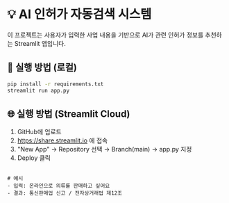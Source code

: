 # 💡 AI 인허가 자동검색 시스템

이 프로젝트는 사용자가 입력한 사업 내용을 기반으로 AI가 관련 인허가 정보를 추천하는 Streamlit 앱입니다.

## 🚀 실행 방법 (로컬)
```bash
pip install -r requirements.txt
streamlit run app.py
```

## 🌐 실행 방법 (Streamlit Cloud)
1. GitHub에 업로드
2. https://share.streamlit.io 에 접속
3. "New App" → Repository 선택 → Branch(main) → app.py 지정
4. Deploy 클릭
```

# 예시
- 입력: 온라인으로 의류를 판매하고 싶어요  
- 결과: 통신판매업 신고 / 전자상거래법 제12조
